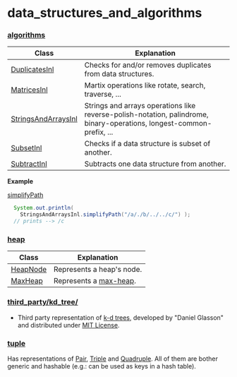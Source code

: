 # data_structures_and_algorithms

### [algorithms](https://github.com/vangav/vos_backend/tree/master/src/com/vangav/backend/data_structures_and_algorithms/algorithms)

| Class | Explanation |
| ----- | ----------- |
| [DuplicatesInl](https://github.com/vangav/vos_backend/blob/master/src/com/vangav/backend/data_structures_and_algorithms/algorithms/DuplicatesInl.java) | Checks for and/or removes duplicates from data structures. |
| [MatricesInl](https://github.com/vangav/vos_backend/blob/master/src/com/vangav/backend/data_structures_and_algorithms/algorithms/MatricesInl.java) | Martix operations like rotate, search, traverse, ... |
| [StringsAndArraysInl](https://github.com/vangav/vos_backend/blob/master/src/com/vangav/backend/data_structures_and_algorithms/algorithms/StringsAndArraysInl.java) | Strings and arrays operations like reverse-polish-notation, palindrome, binary-operations, longest-common-prefix, ... |
| [SubsetInl](https://github.com/vangav/vos_backend/blob/master/src/com/vangav/backend/data_structures_and_algorithms/algorithms/SubsetInl.java) | Checks if a data structure is subset of another. |
| [SubtractInl](https://github.com/vangav/vos_backend/blob/master/src/com/vangav/backend/data_structures_and_algorithms/algorithms/SubtractInl.java) | Subtracts one data structure from another. |

**Example**

[simplifyPath](https://github.com/vangav/vos_backend/blob/master/src/com/vangav/backend/data_structures_and_algorithms/algorithms/StringsAndArraysInl.java#L474)
```java
  System.out.println(
    StringsAndArraysInl.simplifyPath("/a/./b/../../c/") );
  // prints --> /c
```

### [heap](https://github.com/vangav/vos_backend/tree/master/src/com/vangav/backend/data_structures_and_algorithms/heap)

| Class | Explanation |
| ----- | ----------- |
| [HeapNode](https://github.com/vangav/vos_backend/blob/master/src/com/vangav/backend/data_structures_and_algorithms/heap/HeapNode.java) | Represents a heap's node. |
| [MaxHeap](https://github.com/vangav/vos_backend/blob/master/src/com/vangav/backend/data_structures_and_algorithms/heap/MaxHeap.java) | Represents a [max-heap](https://en.wikipedia.org/wiki/Min-max_heap). |

### [third_party/kd_tree/](https://github.com/vangav/vos_backend/tree/master/src/com/vangav/backend/data_structures_and_algorithms/third_party/kd_tree)

+ Third party representation of [k-d trees](https://en.wikipedia.org/wiki/K-d_tree), developed by "Daniel Glasson" and distributed under [MIT License](https://opensource.org/licenses/MIT).

### [tuple](https://github.com/vangav/vos_backend/tree/master/src/com/vangav/backend/data_structures_and_algorithms/tuple)

Has representations of [Pair](https://github.com/vangav/vos_backend/blob/master/src/com/vangav/backend/data_structures_and_algorithms/tuple/Pair.java), [Triple](https://github.com/vangav/vos_backend/blob/master/src/com/vangav/backend/data_structures_and_algorithms/tuple/Triple.java) and [Quadruple](https://github.com/vangav/vos_backend/blob/master/src/com/vangav/backend/data_structures_and_algorithms/tuple/Quadruple.java). All of them are bother generic and hashable (e.g.: can be used as keys in a hash table).

